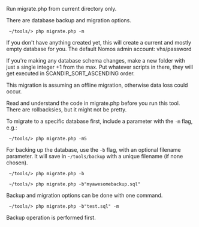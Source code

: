 Run migrate.php from current directory only.

There are database backup and migration options.

` ~/tools/> php migrate.php -m`

If you don't have anything created yet, this will create a current and mostly empty database for you. The default Nomos admin account: vhs/password

If you're making any database schema changes, make a new folder
with just a single integer +1 from the max. Put whatever
scripts in there, they will get executed
in SCANDIR_SORT_ASCENDING order.

This migration is assuming an offline migration, otherwise data loss could occur.

Read and understand the code in migrate.php before you run this tool. There are rollbacksies, but it might not be pretty.

To migrate to a specific database first, include a parameter with the `-m` flag, e.g.:

` ~/tools/> php migrate.php -m5`

For backing up the database, use the `-b` flag, with an optional filename parameter. It will save in `~/tools/backup` with a unique filename (if none chosen).

` ~/tools/> php migrate.php -b`

` ~/tools/> php migrate.php -b"myawesomebackup.sql"`

Backup and migration options can be done with one command.

` ~/tools/> php migrate.php -b"test.sql" -m`

Backup operation is performed first.
